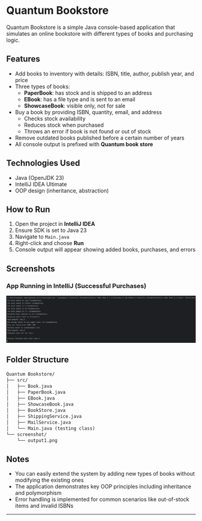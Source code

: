 # Quantum Bookstore

Quantum Bookstore is a simple Java console-based application that simulates an online bookstore with different types of books and purchasing logic.

## Features

- Add books to inventory with details: ISBN, title, author, publish year, and price
- Three types of books:
  - **PaperBook**: has stock and is shipped to an address
  - **EBook**: has a file type and is sent to an email
  - **ShowcaseBook**: visible only, not for sale
- Buy a book by providing ISBN, quantity, email, and address
  - Checks stock availability
  - Reduces stock when purchased
  - Throws an error if book is not found or out of stock
- Remove outdated books published before a certain number of years
- All console output is prefixed with **Quantum book store**

## Technologies Used

- Java (OpenJDK 23)
- IntelliJ IDEA Ultimate
- OOP design (inheritance, abstraction)

## How to Run

1. Open the project in **IntelliJ IDEA**
2. Ensure SDK is set to Java 23
3. Navigate to `Main.java`
4. Right-click and choose **Run**
5. Console output will appear showing added books, purchases, and errors

## Screenshots

### App Running in IntelliJ (Successful Purchases)
![App Running with error handling](screenshot/output1.png)

## Folder Structure

```
Quantum Bookstore/
├── src/
│   ├── Book.java
│   ├── PaperBook.java
│   ├── EBook.java
│   ├── ShowcaseBook.java
│   ├── BookStore.java
│   ├── ShippingService.java
│   ├── MailService.java
│   └── Main.java (testing class)
└── screenshot/
    └── output1.png
```

## Notes

- You can easily extend the system by adding new types of books without modifying the existing ones
- The application demonstrates key OOP principles including inheritance and polymorphism
- Error handling is implemented for common scenarios like out-of-stock items and invalid ISBNs

---
